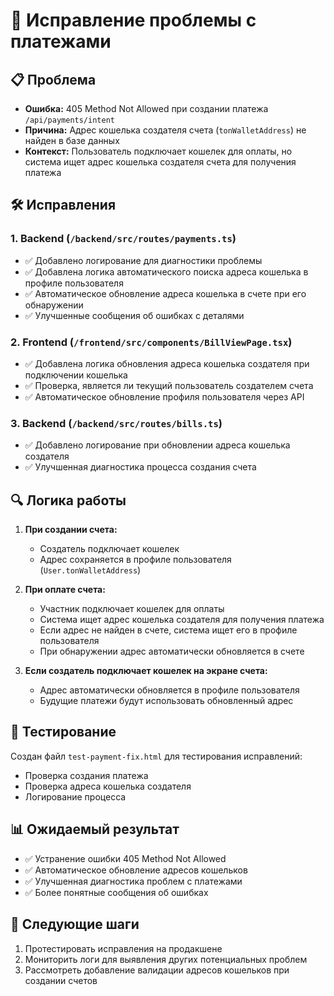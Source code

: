 # 🔧 Исправление проблемы с платежами

## 📋 Проблема

- **Ошибка:** 405 Method Not Allowed при создании платежа `/api/payments/intent`
- **Причина:** Адрес кошелька создателя счета (`tonWalletAddress`) не найден в базе данных
- **Контекст:** Пользователь подключает кошелек для оплаты, но система ищет адрес кошелька создателя счета для получения платежа

## 🛠️ Исправления

### 1. Backend (`/backend/src/routes/payments.ts`)

- ✅ Добавлено логирование для диагностики проблемы
- ✅ Добавлена логика автоматического поиска адреса кошелька в профиле пользователя
- ✅ Автоматическое обновление адреса кошелька в счете при его обнаружении
- ✅ Улучшенные сообщения об ошибках с деталями

### 2. Frontend (`/frontend/src/components/BillViewPage.tsx`)

- ✅ Добавлена логика обновления адреса кошелька создателя при подключении кошелька
- ✅ Проверка, является ли текущий пользователь создателем счета
- ✅ Автоматическое обновление профиля пользователя через API

### 3. Backend (`/backend/src/routes/bills.ts`)

- ✅ Добавлено логирование при обновлении адреса кошелька создателя
- ✅ Улучшенная диагностика процесса создания счета

## 🔍 Логика работы

1. **При создании счета:**

   - Создатель подключает кошелек
   - Адрес сохраняется в профиле пользователя (`User.tonWalletAddress`)

2. **При оплате счета:**

   - Участник подключает кошелек для оплаты
   - Система ищет адрес кошелька создателя для получения платежа
   - Если адрес не найден в счете, система ищет его в профиле пользователя
   - При обнаружении адрес автоматически обновляется в счете

3. **Если создатель подключает кошелек на экране счета:**
   - Адрес автоматически обновляется в профиле пользователя
   - Будущие платежи будут использовать обновленный адрес

## 🧪 Тестирование

Создан файл `test-payment-fix.html` для тестирования исправлений:

- Проверка создания платежа
- Проверка адреса кошелька создателя
- Логирование процесса

## 📊 Ожидаемый результат

- ✅ Устранение ошибки 405 Method Not Allowed
- ✅ Автоматическое обновление адресов кошельков
- ✅ Улучшенная диагностика проблем с платежами
- ✅ Более понятные сообщения об ошибках

## 🚀 Следующие шаги

1. Протестировать исправления на продакшене
2. Мониторить логи для выявления других потенциальных проблем
3. Рассмотреть добавление валидации адресов кошельков при создании счетов
